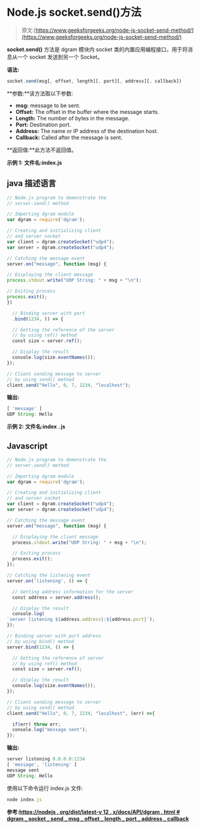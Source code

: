 # Node.js socket.send()方法

> 原文:[https://www.geeksforgeeks.org/node-js-socket-send-method/](https://www.geeksforgeeks.org/node-js-socket-send-method/)

**socket.send()** 方法是 dgram 模块内 socket 类的内置应用编程接口，用于将消息从一个 socket 发送到另一个 Socket。

**语法:**

```js
socket.send(msg[, offset, length][, port][, address][, callback])
```

**参数:**该方法取以下参数:

*   **msg:** message to be sent.
*   **Offset:** The offset in the buffer where the message starts.
*   **Length:** The number of bytes in the message.
*   **Port:** Destination port.
*   **Address:** The name or IP address of the destination host.
*   **Callback:** Called after the message is sent.

**返回值:**此方法不返回值。

**示例 1:** **文件名:index.js**

## java 描述语言

```js
// Node.js program to demonstrate the
// server.send() method

// Importing dgram module
var dgram = require('dgram');

// Creating and initializing client
// and server socket
var client = dgram.createSocket("udp4");
var server = dgram.createSocket("udp4");

// Catching the message event
server.on("message", function (msg) {

// Displaying the client message
process.stdout.write("UDP String: " + msg + "\n");

// Exiting process
process.exit();
})

  // Binding server with port
  .bind(1234, () => {

  // Getting the reference of the server
  // by using ref() method
  const size = server.ref();

  // Display the result
  console.log(size.eventNames());
});

// Client sending message to server
// by using send() method
client.send("Hello", 0, 7, 1234, "localhost");
```

**输出:**

```js
[ 'message' ]
UDP String: Hello
```

**示例 2:** **文件名:index . js**

## Javascript

```js
// Node.js program to demonstrate the
// server.send() method

// Importing dgram module
var dgram = require('dgram');

// Creating and initializing client
// and server socket
var client = dgram.createSocket("udp4");
var server = dgram.createSocket("udp4");

// Catching the message event
server.on("message", function (msg) {

  // Displaying the client message
  process.stdout.write("UDP String: " + msg + "\n");

  // Exiting process
  process.exit();
});

// Catching the listening event
server.on('listening', () => {

  // Getting address information for the server
  const address = server.address();

  // Display the result
  console.log(
`server listening ${address.address}:${address.port}`);
});

// Binding server with port address
// by using bind() method
server.bind(1234, () => {

  // Getting the reference of server
  // by using ref() method
  const size = server.ref();

  // display the result
  console.log(size.eventNames());
});

// Client sending message to server
// by using send() method
client.send("Hello", 0, 7, 1234, "localhost", (err) =>{

  if(err) throw err;
  console.log("message sent");
});
```

**输出:**

```js
server listening 0.0.0.0:1234
[ 'message', 'listening' ]
message sent
UDP String: Hello
```

使用以下命令运行 index.js 文件:

```js
node index.js
```

**参考:**[**https://nodejs . org/dist/latest-v 12 . x/docs/API/dgram . html # dgram _ socket _ send _ msg _ offset _ length _ port _ address _ callback**](https://nodejs.org/dist/latest-v12.x/docs/api/dgram.html#dgram_socket_send_msg_offset_length_port_address_callback)